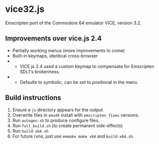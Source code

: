 # vice32.js
Emscripten port of the Commodore 64 emulator VICE, version 3.2.

## Improvements over vice.js 2.4
* Partially working menus (more improvements to come)
* Built-in keymaps, identical cross-browser
* * VICE.js 2.4 used a custom keymap to compensate for Emscripten SDL1's brokenness.
* * Defaults to symbolic, can be set to positional in the menu
## Build instructions
1. Ensure a `js` directory appears for the output
1. Overwrite files in `emsdk` install with `emscripten_fixes` versions.
1. Run `autogen.sh` to produce configure files.
1. Run `full_build.sh` (to create permanent side-effects)
1. Run `build-x64.sh`
1. For future runs, just use `emmake make x64` and `build-x64.sh`. 
